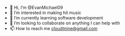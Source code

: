 - 👋 Hi, I’m @EvanMichael09
- 👀 I’m interested in making hit music 
- 🌱 I’m currently learning software development 
- 💞️ I’m looking to collaborate on anything I can help with 
- 📫 How to reach me cloudtnine@gmail.com

<!---
EvanMichael09/EvanMichael09 is a ✨ special ✨ repository because its `README.md` (this file) appears on your GitHub profile.
You can click the Preview link to take a look at your changes.
--->
